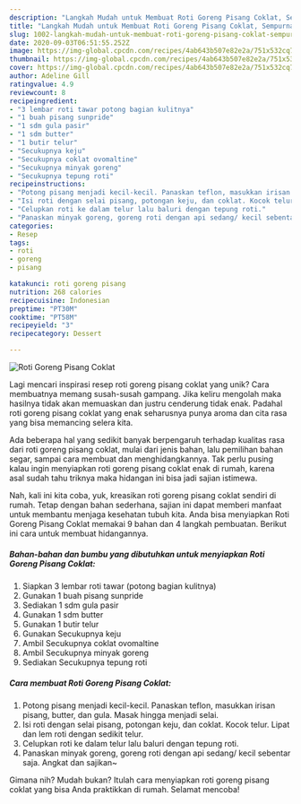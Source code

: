 ```yaml
---
description: "Langkah Mudah untuk Membuat Roti Goreng Pisang Coklat, Sempurna"
title: "Langkah Mudah untuk Membuat Roti Goreng Pisang Coklat, Sempurna"
slug: 1002-langkah-mudah-untuk-membuat-roti-goreng-pisang-coklat-sempurna
date: 2020-09-03T06:51:55.252Z
image: https://img-global.cpcdn.com/recipes/4ab643b507e82e2a/751x532cq70/roti-goreng-pisang-coklat-foto-resep-utama.jpg
thumbnail: https://img-global.cpcdn.com/recipes/4ab643b507e82e2a/751x532cq70/roti-goreng-pisang-coklat-foto-resep-utama.jpg
cover: https://img-global.cpcdn.com/recipes/4ab643b507e82e2a/751x532cq70/roti-goreng-pisang-coklat-foto-resep-utama.jpg
author: Adeline Gill
ratingvalue: 4.9
reviewcount: 8
recipeingredient:
- "3 lembar roti tawar potong bagian kulitnya"
- "1 buah pisang sunpride"
- "1 sdm gula pasir"
- "1 sdm butter"
- "1 butir telur"
- "Secukupnya keju"
- "Secukupnya coklat ovomaltine"
- "Secukupnya minyak goreng"
- "Secukupnya tepung roti"
recipeinstructions:
- "Potong pisang menjadi kecil-kecil. Panaskan teflon, masukkan irisan pisang, butter, dan gula. Masak hingga menjadi selai."
- "Isi roti dengan selai pisang, potongan keju, dan coklat. Kocok telur. Lipat dan lem roti dengan sedikit telur."
- "Celupkan roti ke dalam telur lalu baluri dengan tepung roti."
- "Panaskan minyak goreng, goreng roti dengan api sedang/ kecil sebentar saja. Angkat dan sajikan~"
categories:
- Resep
tags:
- roti
- goreng
- pisang

katakunci: roti goreng pisang 
nutrition: 268 calories
recipecuisine: Indonesian
preptime: "PT30M"
cooktime: "PT58M"
recipeyield: "3"
recipecategory: Dessert

---
```



![Roti Goreng Pisang Coklat](https://img-global.cpcdn.com/recipes/4ab643b507e82e2a/751x532cq70/roti-goreng-pisang-coklat-foto-resep-utama.jpg)

Lagi mencari inspirasi resep roti goreng pisang coklat yang unik? Cara membuatnya memang susah-susah gampang. Jika keliru mengolah maka hasilnya tidak akan memuaskan dan justru cenderung tidak enak. Padahal roti goreng pisang coklat yang enak seharusnya punya aroma dan cita rasa yang bisa memancing selera kita.

Ada beberapa hal yang sedikit banyak berpengaruh terhadap kualitas rasa dari roti goreng pisang coklat, mulai dari jenis bahan, lalu pemilihan bahan segar, sampai cara membuat dan menghidangkannya. Tak perlu pusing kalau ingin menyiapkan roti goreng pisang coklat enak di rumah, karena asal sudah tahu triknya maka hidangan ini bisa jadi sajian istimewa.




Nah, kali ini kita coba, yuk, kreasikan roti goreng pisang coklat sendiri di rumah. Tetap dengan bahan sederhana, sajian ini dapat memberi manfaat untuk membantu menjaga kesehatan tubuh kita. Anda bisa menyiapkan Roti Goreng Pisang Coklat memakai 9 bahan dan 4 langkah pembuatan. Berikut ini cara untuk membuat hidangannya.

<!--inarticleads1-->

##### Bahan-bahan dan bumbu yang dibutuhkan untuk menyiapkan Roti Goreng Pisang Coklat:

1. Siapkan 3 lembar roti tawar (potong bagian kulitnya)
1. Gunakan 1 buah pisang sunpride
1. Sediakan 1 sdm gula pasir
1. Gunakan 1 sdm butter
1. Gunakan 1 butir telur
1. Gunakan Secukupnya keju
1. Ambil Secukupnya coklat ovomaltine
1. Ambil Secukupnya minyak goreng
1. Sediakan Secukupnya tepung roti




<!--inarticleads2-->

##### Cara membuat Roti Goreng Pisang Coklat:

1. Potong pisang menjadi kecil-kecil. Panaskan teflon, masukkan irisan pisang, butter, dan gula. Masak hingga menjadi selai.
1. Isi roti dengan selai pisang, potongan keju, dan coklat. Kocok telur. Lipat dan lem roti dengan sedikit telur.
1. Celupkan roti ke dalam telur lalu baluri dengan tepung roti.
1. Panaskan minyak goreng, goreng roti dengan api sedang/ kecil sebentar saja. Angkat dan sajikan~




Gimana nih? Mudah bukan? Itulah cara menyiapkan roti goreng pisang coklat yang bisa Anda praktikkan di rumah. Selamat mencoba!
